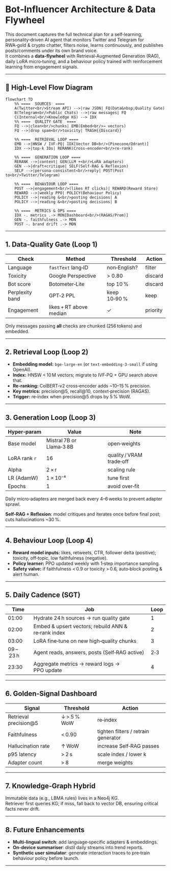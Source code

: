 # Bot‑Influencer Architecture & Data Flywheel

This document captures the full technical plan for a self‑learning, personality‑driven AI agent that monitors Twitter and Telegram for RWA‑gold & crypto chatter, filters noise, learns continuously, and publishes posts/comments under its own brand voice.  
It combines a **data‑flywheel** with Retrieval‑Augmented Generation (RAG), daily LoRA micro‑tuning, and a behaviour policy trained with reinforcement learning from engagement signals.

---

## 🔄 High‑Level Flow Diagram

```mermaid
flowchart TD
    %% ====  SOURCES  ====
    A(Twitter<br/>Stream API) -->|raw JSON| FQ(Data&nbsp;Quality Gate)
    B(Telegram<br/>Public Chats) -->|raw messages| FQ
    C(Internal<br/>Knowledge KG) --> IDX
    %% ====  QUALITY GATE  ====
    FQ -->|clean<br/>chunks| EMB(Embed<br/>→ vectors)
    FQ -->|drop spam<br/>toxicity| TRASH{{Discard}}

    %% ====  RETRIEVAL LOOP ====
    EMB -->|HNSW / IVF‑PQ| IDX[Vector DB<br/>(Pinecone/Qdrant)]
    IDX -->|top‑k IDs| RERANK(Cross‑encoder<br/>re‑rank)

    %% ====  GENERATION LOOP ====
    RERANK -->|context| GEN(LLM +<br/>LoRA adapters)
    GEN -->|draft+critique| SELF(Self‑RAG & Reflexion)
    SELF -->|persona‑consistent<br/>reply| POST(Post to<br/>Twitter/Telegram)

    %% ====  BEHAVIOUR LOOP ====
    POST -->|engagement<br/>(likes RT clicks)| REWARD(Reward Store)
    REWARD -->|weekly PPO| POLICY(Behaviour Policy)
    POLICY -->|reading &<br/>posting decisions| A
    POLICY -->|reading &<br/>posting decisions| B

    %% ====  METRICS & OPS ====
    IDX -. metrics .-> MON[Dashboard<br/>(RAGAS/Prom)]
    GEN -. faithfulness .-> MON
    POST -. brand drift .-> MON
```

---

## 1. Data‑Quality Gate (Loop 1)

| Check | Method | Threshold | Action |
|-------|--------|-----------|--------|
| Language | `fastText` lang‑ID | non‑English? | filter |
| Toxicity | Google Perspective | > 0.80 | discard |
| Bot score | Botometer‑Lite | top 10 % | discard |
| Perplexity band | GPT‑2 PPL | keep 10‑90 % | keep |
| Engagement | likes + RT above median | ✓ | priority |

Only messages passing **all** checks are chunked (256 tokens) and embedded.

---

## 2. Retrieval Loop (Loop 2)

* **Embedding model:** `bge‑large‑en` (or `text‑embedding‑3‑small` if using OpenAI).  
* **Index:** HNSW < 10 M vectors; migrate to IVF‑PQ + GPU search above that.  
* **Re‑ranking:** ColBERT‑v2 cross‑encoder adds ~10–15 % precision.  
* **Key metrics:** precision@5, recall@10, context‑precision (RAGAS).  
* **Trigger:** re‑index when precision@5 drops by 5 % WoW.

---

## 3. Generation Loop (Loop 3)

| Hyper‑param | Value | Note |
|-------------|-------|------|
| Base model | Mistral 7B or Llama‑3 8B | open‑weights |
| LoRA rank `r` | 16 | quality / VRAM trade‑off |
| Alpha | 2 × r | scaling rule |
| LR (AdamW) | 1 × 10⁻⁴ | tune first |
| Epochs | 1 | avoid over‑fit |

Daily micro‑adapters are merged back every 4–6 weeks to prevent adapter sprawl.

**Self‑RAG + Reflexion**: model critiques and iterates once before final post; cuts hallucinations ~30 %.

---

## 4. Behaviour Loop (Loop 4)

* **Reward model inputs:** likes, retweets, CTR, follower delta (positive); toxicity, off‑topic, low faithfulness (negative).  
* **Policy learner:** PPO updated weekly with 1‑step importance sampling.  
* **Safety valve:** if faithfulness < 0.9 or toxicity > 0.6, auto‑block posting & alert human.

---

## 5. Daily Cadence (SGT)

| Time | Job | Loop |
|------|-----|------|
| 01:00 | Hydrate 24 h sources → run quality gate | 1 |
| 02:00 | Embed & upsert vectors; rebuild ANN & re‑rank index | 2 |
| 03:00 | LoRA fine‑tune on new high‑quality chunks | 3 |
| 09 – 23 h | Agent reads, answers, posts (Self‑RAG active) | 2‑3 |
| 23:30 | Aggregate metrics → reward logs → PPO update | 4 |

---

## 6. Golden‑Signal Dashboard

| Signal | Threshold | Action |
|--------|-----------|--------|
| Retrieval precision@5 | ↓ > 5 % WoW | re‑index |
| Faithfulness | < 0.90 | tighten filters / retrain generator |
| Hallucination rate | ↑ WoW | increase Self‑RAG passes |
| p95 latency | > 2 s | scale index / lower k |
| Adapter count | > 8 | merge weights |

---

## 7. Knowledge‑Graph Hybrid

Immutable data (e.g., LBMA rules) lives in a Neo4j KG.  
Retriever first queries KG; if miss, fall back to vector DB, ensuring critical facts never drift.

---

## 8. Future Enhancements

* **Multi‑lingual switch**: add language‑specific adapters & embeddings.  
* **On‑device summariser**: distil daily streams into trend reports.  
* **Synthetic user simulator**: generate interaction traces to pre‑train behaviour policy before launch.

---


